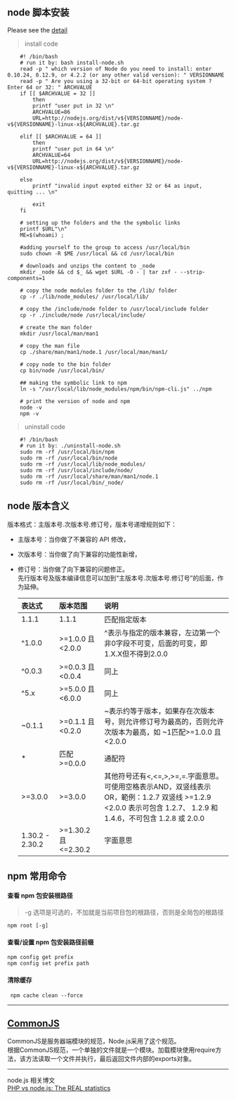 ## node 脚本安装
Please see the [detail](https://stackoverflow.com/questions/20028996/how-to-install-node-binary-distribution-files-on-linux#)
> install code 

        #! /bin/bash
        # run it by: bash install-node.sh
        read -p " which version of Node do you need to install: enter 0.10.24, 0.12.9, or 4.2.2 (or any other valid version): " VERSIONNAME
        read -p " Are you using a 32-bit or 64-bit operating system ? Enter 64 or 32: " ARCHVALUE
        if [[ $ARCHVALUE = 32 ]]
            then
            printf "user put in 32 \n"
            ARCHVALUE=86
            URL=http://nodejs.org/dist/v${VERSIONNAME}/node-v${VERSIONNAME}-linux-x${ARCHVALUE}.tar.gz

        elif [[ $ARCHVALUE = 64 ]]
            then
            printf "user put in 64 \n"
            ARCHVALUE=64
            URL=http://nodejs.org/dist/v${VERSIONNAME}/node-v${VERSIONNAME}-linux-x${ARCHVALUE}.tar.gz

        else
            printf "invalid input expted either 32 or 64 as input, quitting ... \n"

            exit
        fi

        # setting up the folders and the the symbolic links
        printf $URL"\n"
        ME=$(whoami) ; 

        #adding yourself to the group to access /usr/local/bin
        sudo chown -R $ME /usr/local && cd /usr/local/bin 

        # downloads and unzips the content to _node
        mkdir _node && cd $_ && wget $URL -O - | tar zxf - --strip-components=1 

        # copy the node modules folder to the /lib/ folder
        cp -r ./lib/node_modules/ /usr/local/lib/ 

        # copy the /include/node folder to /usr/local/include folder
        cp -r ./include/node /usr/local/include/ 

        # create the man folder
        mkdir /usr/local/man/man1 

        # copy the man file
        cp ./share/man/man1/node.1 /usr/local/man/man1/ 

        # copy node to the bin folder
        cp bin/node /usr/local/bin/ 

        ## making the symbolic link to npm
        ln -s "/usr/local/lib/node_modules/npm/bin/npm-cli.js" ../npm 

        # print the version of node and npm
        node -v
        npm -v

> uninstall code

        #! /bin/bash
        # run it by: ./uninstall-node.sh
        sudo rm -rf /usr/local/bin/npm
        sudo rm -rf /usr/local/bin/node
        sudo rm -rf /usr/local/lib/node_modules/
        sudo rm -rf /usr/local/include/node/
        sudo rm -rf /usr/local/share/man/man1/node.1
        sudo rm -rf /usr/local/bin/_node/ 


## node 版本含义

版本格式：主版本号.次版本号.修订号，版本号递增规则如下：

* 主版本号：当你做了不兼容的 API 修改，
* 次版本号：当你做了向下兼容的功能性新增，
* 修订号：当你做了向下兼容的问题修正。    
先行版本号及版本编译信息可以加到“主版本号.次版本号.修订号”的后面，作为延伸。

  |表达式|版本范围|说明|
  |:-|:--|:-----|
  |1.1.1|1.1.1|匹配指定版本|
  |^1.0.0	|>=1.0.0 且 <2.0.0	|^表示与指定的版本兼容，左边第一个非0字段不可变，后面的可变，即1.X.X但不得到2.0.0|
  |^0.0.3	|>=0.0.3 且 <0.0.4 |同上|
  |^5.x	|>=5.0.0 且 <6.0.0	|同上|
  |~0.1.1	|>=0.1.1 且 <0.2.0	|~表示约等于版本，如果存在次版本号，则允许修订号为最高的，否则允许次版本为最高，如 ~1匹配>=1.0.0 且 <2.0.0|
  |*	|匹配 >=0.0.0	|通配符|
  |>=3.0.0	|>=3.0.0	|其他符号还有<,<=,>,>=,=.字面意思。可使用空格表示AND，双竖线表示OR，範例：1.2.7 双竖线 >=1.2.9 <2.0.0 表示可包含 1.2.7、    1.2.9 和 1.4.6，不可包含 1.2.8 或 2.0.0|
  |1.30.2 - 2.30.2	|>=1.30.2 且 <=2.30.2|	字面意思|



## npm 常用命令
#### 查看 npm 包安装根路径
> -g 选项是可选的，不加就是当前项目包的根路径，否则是全局包的根路径  

    npm root [-g]

#### 查看/设置 npm 包安装路径前缀

    npm config get prefix
    npm config set prefix path

#### 清除缓存

     npm cache clean --force

***

## [CommonJS](http://www.commonjs.org/)
CommonJS是服务器端模块的规范，Node.js采用了这个规范。    
根据CommonJS规范，一个单独的文件就是一个模块。加载模块使用require方法，该方法读取一个文件并执行，最后返回文件内部的exports对象。

***

node.js 相关博文    
[PHP vs node.js: The REAL statistics](https://prahladyeri.com/blog/2014/06/php-vs-node-js-real-statistics.html)    



